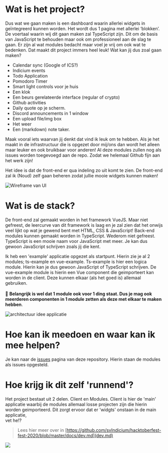# Wat is het project?
Dus wat we gaan maken is een dashboard waarin allerlei widgets in geïntegreerd kunnen worden. Het wordt dus 1 pagina met allerlei ‘blokken’.
De voertaal waarin wij dit gaan maken zal TypeScript zijn. Dit om de basis van JavaScript te behouden maar ook om professioneel aan de slag te gaan.
Er zijn al wat modules bedacht maar voel je vrij om ook wat te bedenken. Dat maakt dit project immers heel leuk!
Wat kan jij dus zoal gaan maken?
- Calendar sync (Google of ICS?)
- Indicium events
- Todo Application
- Pomodoro Timer
- Smart light controls voor je huis
- Een klok
- Een beurs gerelateerde interface (regular of crypto)
- Github activities
- Daily quote op je scherm.
- Discord announcements in 1 window
- Een upload file/img box
- Het weer
- Een (markdown) note taker.

Maak vooral iets waarvan jij denkt dat vind ik leuk om te hebben. Als je het maakt in de infrastructuur die is opgezet door mij/ons dan wordt het alleen maar leuker en ook bruikbaar voor anderen!
Al deze modules zullen nog als issues worden toegevoegd aan de repo. Zodat we helemaal Github fijn aan het werk zijn!

Het idee is dat de front-end er qua indeling zo uit komt te zien. De front-end zal ik (Noud) zelf gaan beheren zodat jullie mooie widgets kunnen maken!

![Wireframe van UI](https://i.ibb.co/9N4k16t/Desktop-1.png)

# Wat is de stack?
De front-end zal gemaakt worden in het framework VueJS. Maar niet gefreest, de leercurve van dit framework is laag en je zal zien dat
het onwijs veel lijkt op wat je gewend bent met HTML, CSS & JavaScript!
Back-end modules kunnen gemaakt worden in TypeScript. Wederom niet gefreest. TypeScript is een mooie naam voor JavaScript met meer. Je kan dus gewoon JavaScript schrijven zoals jij die kent.

Ik heb een 'example' applicatie opgezet als startpunt. Hierin zie je al 2 modules; ts-example en vue-example. Ts-example is hier een logica module. Hierin kan je dus gewoon JavaScript of TypeScript schrijven. De vue-example module is hierin een Vue component die geimporteert kan worden in de client. Deze kunnen elkaar (als het goed is) allemaal gebruiken. <br/><br/>
🚨 __Belangrijk is wel dat 1 module ook voor 1 ding staat. Dus je mag ook meerderen componenten in 1 module zetten als deze met elkaar te maken hebben__.

![architectuur idee applicatie](https://i.ibb.co/9yTFGwH/hacktoberfest-code-base-flow.png)

# Hoe kan ik meedoen en waar kan ik mee helpen?
Je kan naar de [issues]() pagina van deze repository. Hierin staan de modules als issues opgesteld.

# Hoe krijg ik dit zelf 'runnend'?
Het project bestaat uit 2 delen. Client en Modules. Client is hier de 'main' applicatie waarbij de modules allemaal losse projecten zijn die hierin worden geimporteerd. Dit zorgt ervoor dat er 'widgts' onstaan in de main applicatie, <br/>vet he!?

> Lees hier meer over in [https://github.com/svIndicium/hacktoberfest-fest-2020/blob/master/docs/dev.md](dev.md)

![](https://i.ibb.co/2jG4Fxb/hacktoberfest-Starter-repo-architecture.png)
